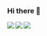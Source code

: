 ### Hi there 👋

<a href="https://github.com/totakiki/">
  <img align="left" src="https://github-readme-stats.vercel.app/api?username=totakiki&count_private=true&show_icons=true" />
</a>
<a href="https://github.com/totakiki/">
  <img align="left" src="https://github-readme-stats.vercel.app/api/top-langs/?username=totakiki&langs_count=3" />
</a>  
<img align="left" src="https://komarev.com/ghpvc/?username=totakiki&color=pink" />
<!--
**totakiki/totakiki** is a ✨ _special_ ✨ repository because its `README.md` (this file) appears on your GitHub profile.

Here are some ideas to get you started:

- 🔭 I’m currently working on ...
- 🌱 I’m currently learning ...
- 👯 I’m looking to collaborate on ...
- 🤔 I’m looking for help with ...
- 💬 Ask me about ...
- 📫 How to reach me: ...
- 😄 Pronouns: ...
- ⚡ Fun fact: ...
-->
